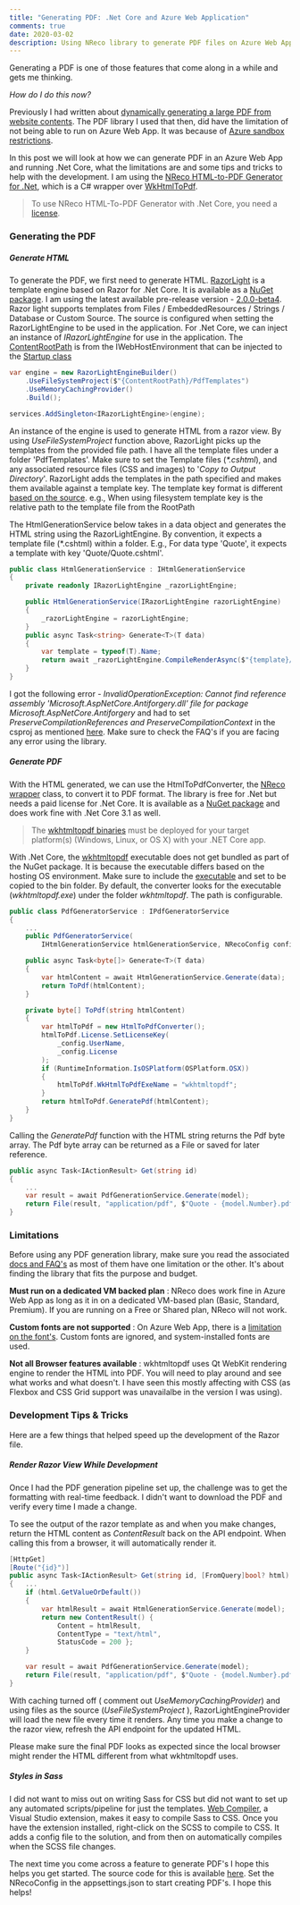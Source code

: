 ```yaml
---
title: "Generating PDF: .Net Core and Azure Web Application"
comments: true
date: 2020-03-02
description: Using NReco library to generate PDF files on Azure Web App running .Net Core.
---
```


Generating a PDF is one of those features that come along in a while and gets me thinking.

_How do I do this now?_

Previously I had written about [dynamically generating a large PDF from website contents](/blog/generating-a-large-pdf-from-website-contents/). The PDF library I used that then, did have the limitation of not being able to run on Azure Web App. It was because of [Azure sandbox restrictions](https://github.com/projectkudu/kudu/wiki/Azure-Web-App-sandbox#pdf-generation-from-html).

In this post we will look at how we can generate PDF in an Azure Web App and running .Net Core, what the limitations are and some tips and tricks to help with the development. I am using the [NReco HTML-to-PDF Generator for .Net](https://www.nrecosite.com/pdf_generator_net.aspx), which is a C# wrapper over [WkHtmlToPdf](https://wkhtmltopdf.org/).

> To use NReco HTML-To-PDF Generator with .Net Core, you need a [license](https://www.nrecosite.com/pdf_generator_net.aspx).

### Generating the PDF

##### Generate HTML

To generate the PDF, we first need to generate HTML. [RazorLight](https://github.com/toddams/RazorLight) is a template engine based on Razor for .Net Core. It is available as a [NuGet package](https://www.nuget.org/packages/RazorLight/). I am using the latest available pre-release version - [2.0.0-beta4](https://www.nuget.org/packages/RazorLight/2.0.0-beta4). Razor light supports templates from Files / EmbeddedResources / Strings / Database or Custom Source. The source is configured when setting the RazorLightEngine to be used in the application. For .Net Core, we can inject an instance of _IRazorLightEngine_ for use in the application. The [ContentRootPath](https://docs.microsoft.com/en-us/dotnet/api/microsoft.extensions.hosting.ihostenvironment.contentrootpath?view=dotnet-plat-ext-3.1) is from the IWebHostEnvironment that can be injected to the [Startup class](https://docs.microsoft.com/en-us/aspnet/core/fundamentals/startup?view=aspnetcore-3.1#the-startup-class)

```csharp
var engine = new RazorLightEngineBuilder()
    .UseFileSystemProject($"{ContentRootPath}/PdfTemplates")
    .UseMemoryCachingProvider()
    .Build();

services.AddSingleton<IRazorLightEngine>(engine);
```

An instance of the engine is used to generate HTML from a razor view. By using _UseFileSystemProject_ function above, RazorLight picks up the templates from the provided file path. I have all the template files under a folder 'PdfTemplates'. Make sure to set the Template files (_\*.cshtml_), and any associated resource files (CSS and images) to '_Copy to Output Directory_'. RazorLight adds the templates in the path specified and makes them available against a template key. The template key format is different [based on the source](https://github.com/toddams/RazorLight#template-sources). e.g., When using filesystem template key is the relative path to the template file from the RootPath

The HtmlGenerationService below takes in a data object and generates the HTML string using the RazorLightEngine. By convention, it expects a template file (\*.cshtml) within a folder. E.g., For data type 'Quote', it expects a template with key 'Quote/Quote.cshtml'.

```csharp
public class HtmlGenerationService : IHtmlGenerationService
{
    private readonly IRazorLightEngine _razorLightEngine;

    public HtmlGenerationService(IRazorLightEngine razorLightEngine)
    {
        _razorLightEngine = razorLightEngine;
    }
    public async Task<string> Generate<T>(T data)
    {
        var template = typeof(T).Name;
        return await _razorLightEngine.CompileRenderAsync($"{template}/{template}.cshtml", data);
    }
}
```

I got the following error - _InvalidOperationException: Cannot find reference assembly 'Microsoft.AspNetCore.Antiforgery.dll' file for package Microsoft.AspNetCore.Antiforgery_ and had to set _PreserveCompilationReferences and PreserveCompilationContext_ in the csproj as mentioned [here](https://github.com/toddams/RazorLight#im-getting-cannot-find-reference-assembly-microsoftaspnetcoreantiforgerydll-exception-on-net-core-app-30-or-higher). Make sure to check the FAQ's if you are facing any error using the library.

##### Generate PDF

With the HTML generated, we can use the HtmlToPdfConverter, the [NReco wrapper](https://www.nrecosite.com/pdf_generator_net.aspx) class, to convert it to PDF format. The library is free for .Net but needs a paid license for .Net Core. It is available as a [NuGet package](https://www.nuget.org/packages/NReco.PdfGenerator.LT/) and does work fine with .Net Core 3.1 as well.

> The [wkhtmltopdf binaries](https://wkhtmltopdf.org/downloads.html) must be deployed for your target platform(s) (Windows, Linux, or OS X) with your .NET Core app.

With .Net Core, the [wkhtmltopdf](https://wkhtmltopdf.org/) executable does not get bundled as part of the NuGet package. It is because the executable differs based on the hosting OS environment. Make sure to include the [executable](https://wkhtmltopdf.org/downloads.html) and set to be copied to the bin folder. By default, the converter looks for the executable (_wkhtmltopdf.exe_) under the folder _wkhtmltopdf_. The path is configurable.

```csharp
public class PdfGeneratorService : IPdfGeneratorService
{
    ...
    public PdfGeneratorService(
        IHtmlGenerationService htmlGenerationService, NRecoConfig config) {...}

    public async Task<byte[]> Generate<T>(T data)
    {
        var htmlContent = await HtmlGenerationService.Generate(data);
        return ToPdf(htmlContent);
    }

    private byte[] ToPdf(string htmlContent)
    {
        var htmlToPdf = new HtmlToPdfConverter();
        htmlToPdf.License.SetLicenseKey(
            _config.UserName,
            _config.License
        );
        if (RuntimeInformation.IsOSPlatform(OSPlatform.OSX))
        {
            htmlToPdf.WkHtmlToPdfExeName = "wkhtmltopdf";
        }
        return htmlToPdf.GeneratePdf(htmlContent);
    }
}
```

Calling the _GeneratePdf_ function with the HTML string returns the Pdf byte array. The Pdf byte array can be returned as a File or saved for later reference.

```csharp
public async Task<IActionResult> Get(string id)
{
    ...
    var result = await PdfGenerationService.Generate(model);
    return File(result, "application/pdf", $"Quote - {model.Number}.pdf");
}
```

### Limitations

Before using any PDF generation library, make sure you read the associated [docs and FAQ's](https://www.nrecosite.com/pdf_generator_net.aspx) as most of them have one limitation or the other. It's about finding the library that fits the purpose and budget.

**Must run on a dedicated VM backed plan** : NReco does work fine in Azure Web App as long as it in on a dedicated VM-based plan (Basic, Standard, Premium). If you are running on a Free or Shared plan, NReco will not work.

**Custom fonts are not supported** : On Azure Web App, there is a [limitation on the font's](https://feedback.azure.com/forums/169385-web-apps/suggestions/32622797-support-custom-web-fonts-in-azure-app-services). Custom fonts are ignored, and system-installed fonts are used.

**Not all Browser features available** : wkhtmltopdf uses Qt WebKit rendering engine to render the HTML into PDF. You will need to play around and see what works and what doesn't. I have seen this mostly affecting with CSS (as Flexbox and CSS Grid support was unavailalbe in the version I was using).

### Development Tips & Tricks

Here are a few things that helped speed up the development of the Razor file.

##### Render Razor View While Development

Once I had the PDF generation pipeline set up, the challenge was to get the formatting with real-time feedback. I didn't want to download the PDF and verify every time I made a change.

To see the output of the razor template as and when you make changes, return the HTML content as _ContentResult_ back on the API endpoint. When calling this from a browser, it will automatically render it.

```csharp
[HttpGet]
[Route("{id}")]
public async Task<IActionResult> Get(string id, [FromQuery]bool? html)
{   ...
    if (html.GetValueOrDefault())
    {
        var htmlResult = await HtmlGenerationService.Generate(model);
        return new ContentResult() {
            Content = htmlResult,
            ContentType = "text/html",
            StatusCode = 200 };
    }

    var result = await PdfGenerationService.Generate(model);
    return File(result, "application/pdf", $"Quote - {model.Number}.pdf");
}
```

With caching turned off ( comment out _UseMemoryCachingProvider_) and using files as the source (_UseFileSystemProject_ ), RazorLightEngineProvider will load the new file every time it renders. Any time you make a change to the razor view, refresh the API endpoint for the updated HTML.

Please make sure the final PDF looks as expected since the local browser might render the HTML different from what wkhtmltopdf uses.

##### Styles in Sass

I did not want to miss out on writing Sass for CSS but did not want to set up any automated scripts/pipeline for just the templates. [Web Compiler](https://marketplace.visualstudio.com/items?itemName=MadsKristensen.WebCompiler), a Visual Studio extension, makes it easy to compile Sass to CSS. Once you have the extension installed, right-click on the SCSS to compile to CSS. It adds a config file to the solution, and from then on automatically compiles when the SCSS file changes.

The next time you come across a feature to generate PDF's I hope this helps you get started. The source code for this is available [here](https://github.com/rahulpnath/Blog/tree/master/PdfNetCore/PdfNetCore). Set the NRecoConfig in the appsettings.json to start creating PDF's. I hope this helps!
